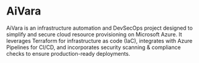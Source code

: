 # AiVara
AiVara is an infrastructure automation and DevSecOps project designed to simplify and secure cloud resource provisioning on Microsoft Azure. It leverages Terraform for infrastructure as code (IaC), integrates with Azure Pipelines for CI/CD, and incorporates security scanning &amp; compliance checks to ensure production-ready deployments.
